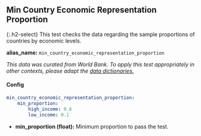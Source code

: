 
## Min Country Economic Representation Proportion

<div class="main-docs" markdown="1"><div class="h3-box" markdown="1">

{:.h2-select}
This test checks the data regarding the sample proportions of countries by economic levels. 

**alias_name:** `min_country_economic_representation_proportion`

<i class="fa fa-info-circle"></i>
<em>This data was curated from World Bank. To apply this test appropriately in other contexts, please adapt the [data dictionaries.](https://github.com/JohnSnowLabs/nlptest/blob/main/nlptest/transform/utils.py)</em>

#### Config
```yaml
min_country_economic_representation_proportion:
    min_proportion: 
        high_income: 0.6
        low_income: 0.1
```
- **min_proportion (float):** Minimum proportion to pass the test.

<!-- #### Examples -->
